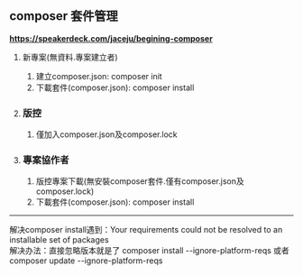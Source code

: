 ## composer 套件管理
**https://speakerdeck.com/jaceju/begining-composer**

1. 新專案(無資料.專案建立者)
    1. 建立composer.json: composer init
    2. 下載套件(composer.json): composer install

2. ### 版控
    1. 僅加入composer.json及composer.lock

3. ### 專案協作者
    1. 版控專案下載(無安裝composer套件.僅有composer.json及composer.lock)
    2. 下載套件(composer.json): composer install
<hr>
解决composer install遇到：Your requirements could not be resolved to an installable set of packages<br>
解决办法：直接忽略版本就是了
composer install --ignore-platform-reqs 或者 composer update --ignore-platform-reqs